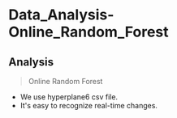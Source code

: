 # Data_Analysis-Online_Random_Forest
## Analysis
> Online Random Forest <br>
* We use hyperplane6 csv file. <br>
* It's easy to recognize real-time changes.
